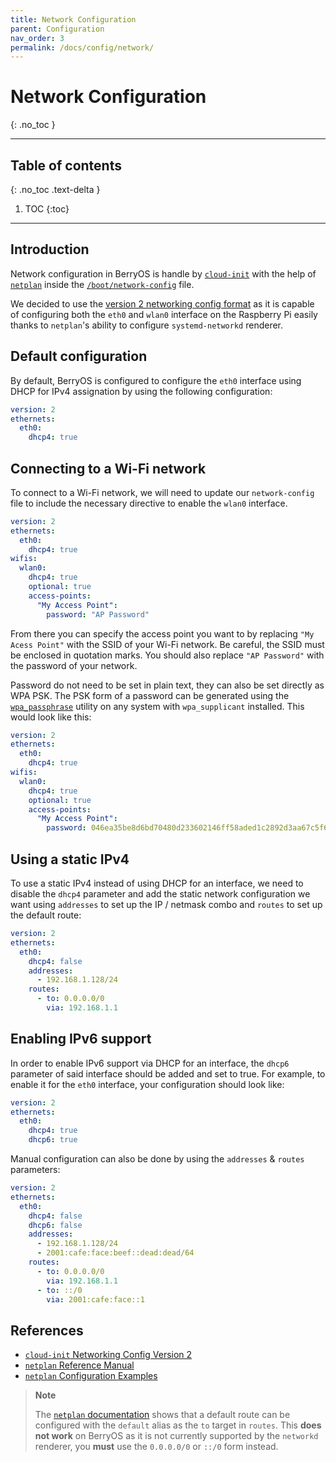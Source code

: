 ```yaml
---
title: Network Configuration
parent: Configuration
nav_order: 3
permalink: /docs/config/network/
---
```


# Network Configuration
{: .no_toc }

---

## Table of contents
{: .no_toc .text-delta }

1. TOC
{:toc}

---

## Introduction

Network configuration in BerryOS is handle by [`cloud-init`](https://cloudinit.readthedocs.io/en/latest/topics/network-config.html) with the help of [`netplan`](https://netplan.io/) inside the [`/boot/network-config`](https://github.com/0rax/BerryOS/blob/main/rootfs/boot/network-config) file.

We decided to use the [version 2 networking config format](https://cloudinit.readthedocs.io/en/latest/topics/network-config-format-v2.html) as it is capable of configuring both the `eth0` and `wlan0` interface on the Raspberry Pi easily thanks to `netplan`'s ability to configure `systemd-networkd` renderer.

## Default configuration

By default, BerryOS is configured to configure the `eth0` interface using DHCP for IPv4 assignation by using the following configuration:

```yaml
version: 2
ethernets:
  eth0:
    dhcp4: true
```

## Connecting to a Wi-Fi network

To connect to a Wi-Fi network, we will need to update our `network-config` file to include the necessary directive to enable the `wlan0` interface.

```yaml
version: 2
ethernets:
  eth0:
    dhcp4: true
wifis:
  wlan0:
    dhcp4: true
    optional: true
    access-points:
      "My Access Point":
        password: "AP Password"
```

From there you can specify the access point you want to by replacing `"My Acess Point"` with the SSID of your Wi-Fi network. Be careful, the SSID must be enclosed in quotation marks. You should also replace `"AP Password"` with the password of your network.

Password do not need to be set in plain text, they can also be set directly as WPA PSK. The PSK form of a password can be generated using the [`wpa_passphrase`](https://linux.die.net/man/8/wpa_passphrase) utility on any system with `wpa_supplicant` installed. This would look like this:

```yaml
version: 2
ethernets:
  eth0:
    dhcp4: true
wifis:
  wlan0:
    dhcp4: true
    optional: true
    access-points:
      "My Access Point":
        password: 046ea35be8d6bd70480d233602146ff58aded1c2892d3aa67c5f6be635e8163f
```

## Using a static IPv4

To use a static IPv4 instead of using DHCP for an interface, we need to disable the `dhcp4` parameter and add the static network configuration we want using `addresses` to set up the IP / netmask combo and `routes` to set up the default route:

```yaml
version: 2
ethernets:
  eth0:
    dhcp4: false
    addresses:
      - 192.168.1.128/24
    routes:
      - to: 0.0.0.0/0
        via: 192.168.1.1
```

## Enabling IPv6 support

In order to enable IPv6 support via DHCP for an interface, the `dhcp6` parameter of said interface should be added and set to true. For example, to enable it for the `eth0` interface, your configuration should look like:

```yaml
version: 2
ethernets:
  eth0:
    dhcp4: true
    dhcp6: true
```

Manual configuration can also be done by using the `addresses` & `routes` parameters:

```yaml
version: 2
ethernets:
  eth0:
    dhcp4: false
    dhcp6: false
    addresses:
      - 192.168.1.128/24
      - 2001:cafe:face:beef::dead:dead/64
    routes:
      - to: 0.0.0.0/0
        via: 192.168.1.1
      - to: ::/0
        via: 2001:cafe:face::1
```

## References

- [`cloud-init` Networking Config Version 2](https://cloudinit.readthedocs.io/en/latest/topics/network-config-format-v2.html)
- [`netplan` Reference Manual](https://netplan.io/reference/)
- [`netplan` Configuration Examples](https://netplan.io/examples/)

> **Note**
>
> The [`netplan` documentation](https://netplan.io/examples/#using-dhcp-and-static-addressing) shows that a default route can be configured with the `default` alias as the `to` target in `routes`. This **does not work** on BerryOS as it is not currently supported by the `networkd` renderer, you **must** use the `0.0.0.0/0` or `::/0` form instead.
>
